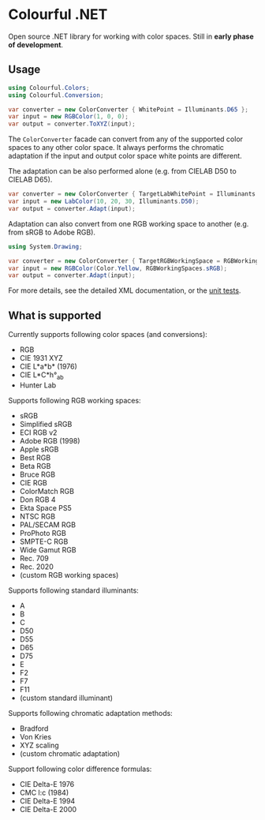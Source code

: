 Colourful .NET
==============

Open source .NET library for working with color spaces. Still in **early phase of development**.

Usage
-----

```csharp
using Colourful.Colors;
using Colourful.Conversion;

var converter = new ColorConverter { WhitePoint = Illuminants.D65 };
var input = new RGBColor(1, 0, 0);
var output = converter.ToXYZ(input);
```

The `ColorConverter` facade can convert from any of the supported color spaces to any other color space. It always performs the chromatic adaptation if the input and output color space white points are different.

The adaptation can be also performed alone (e.g. from CIELAB D50 to CIELAB D65).


```csharp
var converter = new ColorConverter { TargetLabWhitePoint = Illuminants.D65 };
var input = new LabColor(10, 20, 30, Illuminants.D50);
var output = converter.Adapt(input);
```

Adaptation can also convert from one RGB working space to another (e.g. from sRGB to Adobe RGB).

```csharp
using System.Drawing;

var converter = new ColorConverter { TargetRGBWorkingSpace = RGBWorkingSpaces.AdobeRGB1998 };
var input = new RGBColor(Color.Yellow, RGBWorkingSpaces.sRGB);
var output = converter.Adapt(input);
```

For more details, see the detailed XML documentation, or the [unit tests](https://github.com/tompazourek/Colourful/tree/master/Colourful.Tests).

What is supported
-----------------

Currently supports following color spaces (and conversions):

* RGB
* CIE 1931 XYZ 
* CIE L\*a\*b\* (1976)
* CIE L\*C\*h°<sub>ab</sub>
* Hunter Lab

Supports following RGB working spaces:

  * sRGB
  * Simplified sRGB
  * ECI RGB v2
  * Adobe RGB (1998)
  * Apple sRGB
  * Best RGB
  * Beta RGB
  * Bruce RGB
  * CIE RGB
  * ColorMatch RGB
  * Don RGB 4
  * Ekta Space PS5
  * NTSC RGB
  * PAL/SECAM RGB
  * ProPhoto RGB
  * SMPTE-C RGB
  * Wide Gamut RGB
  * Rec. 709
  * Rec. 2020
  * (custom RGB working spaces)

Supports following standard illuminants:

* A
* B
* C
* D50
* D55
* D65
* D75
* E
* F2
* F7
* F11
* (custom standard illuminant)

Supports following chromatic adaptation methods:

* Bradford
* Von Kries
* XYZ scaling
* (custom chromatic adaptation)

Support following color difference formulas:

* CIE Delta-E 1976
* CMC l:c (1984)
* CIE Delta-E 1994
* CIE Delta-E 2000
